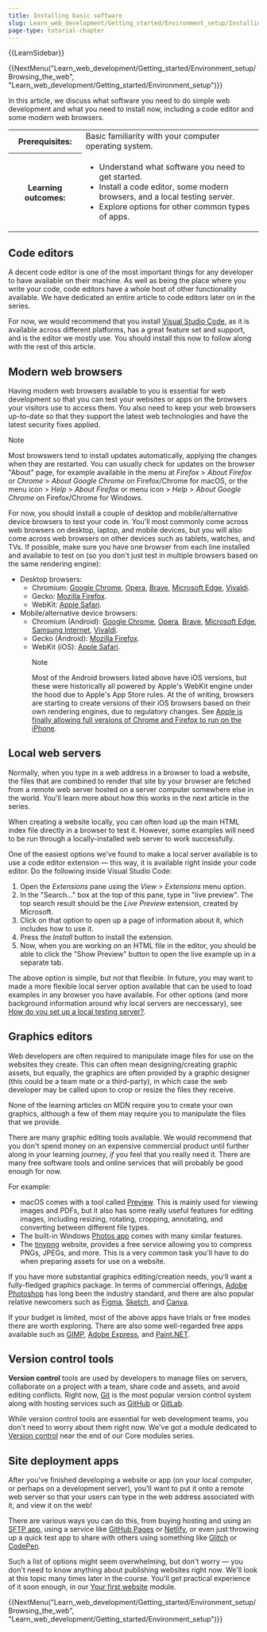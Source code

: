 ```yaml
---
title: Installing basic software
slug: Learn_web_development/Getting_started/Environment_setup/Installing_software
page-type: tutorial-chapter
---
```


{{LearnSidebar}}

{{NextMenu("Learn_web_development/Getting_started/Environment_setup/Browsing_the_web", "Learn_web_development/Getting_started/Environment_setup")}}

In this article, we discuss what software you need to do simple web development and what you need to install now, including a code editor and some modern web browsers.

<table>
  <tbody>
    <tr>
      <th scope="row">Prerequisites:</th>
      <td>
        Basic familiarity with your computer operating system.
      </td>
    </tr>
    <tr>
      <th scope="row">Learning outcomes:</th>
      <td>
        <ul>
          <li>Understand what software you need to get started.</li>
          <li>Install a code editor, some modern browsers, and a local testing server.</li>
          <li>Explore options for other common types of apps.</li>
        </ul>
      </td>
    </tr>
  </tbody>
</table>

## Code editors

A decent code editor is one of the most important things for any developer to have available on their machine. As well as being the place where you write your code, code editors have a whole host of other functionality available. We have dedicated an entire article to code editors later on in the series.

For now, we would recommend that you install [Visual Studio Code](https://code.visualstudio.com/), as it is available across different platforms, has a great feature set and support, and is the editor we mostly use. You should install this now to follow along with the rest of this article.

## Modern web browsers

Having modern web browsers available to you is essential for web development so that you can test your websites or apps on the browsers your visitors use to access them. You also need to keep your web browsers up-to-date so that they support the latest web technologies and have the latest security fixes applied.

> [!NOTE]
> Most browswers tend to install updates automatically, applying the changes when they are restarted. You can usually check for updates on the browser "About" page, for example available in the menu at _Firefox_ > _About Firefox_ or _Chrome_ > _About Google Chrome_ on Firefox/Chrome for macOS, or the menu icon > _Help_ > _About Firefox_ or menu icon > _Help_ > _About Google Chrome_ on Firefox/Chrome for Windows.

For now, you should install a couple of desktop and mobile/alternative device browsers to test your code in. You'll most commonly come across web browsers on desktop, laptop, and mobile devices, but you will also come across web browsers on other devices such as tablets, watches, and TVs. If possible, make sure you have one browser from each line installed and available to test on (so you don't just test in multiple browsers based on the same rendering engine):

- Desktop browsers:
  - Chromium: [Google Chrome](https://www.google.com/chrome/), [Opera](https://www.opera.com/browsers/opera), [Brave](https://brave.com/download/), [Microsoft Edge](https://www.microsoft.com/en-us/edge), [Vivaldi](https://vivaldi.com/).
  - Gecko: [Mozilla Firefox](https://www.mozilla.org/en-US/firefox/new/).
  - WebKit: [Apple Safari](https://www.apple.com/safari/).
- Mobile/alternative device browsers:
  - Chromium (Android): [Google Chrome](https://www.google.com/chrome/go-mobile/), [Opera](https://www.opera.com/browsers/opera), [Brave](https://brave.com/download/), [Microsoft Edge](https://www.microsoft.com/en-us/edge/mobile), [Samsung Internet](https://www.samsung.com/us/support/owners/app/samsung-internet), [Vivaldi](https://vivaldi.com/android/).
  - Gecko (Android): [Mozilla Firefox](https://www.mozilla.org/en-US/firefox/browsers/mobile/android/).
  - WebKit (iOS): [Apple Safari](https://www.apple.com/safari/).
    > [!NOTE]
    > Most of the Android browsers listed above have iOS versions, but these were historically all powered by Apple's WebKit engine under the hood due to Apple's App Store rules. At the of writing, browsers are starting to create versions of their iOS browsers based on their own rendering engines, due to regulatory changes. See [Apple is finally allowing full versions of Chrome and Firefox to run on the iPhone](https://www.theverge.com/2024/1/25/24050478/apple-ios-17-4-browser-engines-eu).

## Local web servers

Normally, when you type in a web address in a browser to load a website, the files that are combined to render that site by your browser are fetched from a remote web server hosted on a server computer somewhere else in the world. You'll learn more about how this works in the next article in the series.

When creating a website locally, you can often load up the main HTML index file directly in a browser to test it. However, some examples will need to be run through a locally-installed web server to work successfully.

One of the easiest options we've found to make a local server available is to use a code editor extension — this way, it is available right inside your code editor. Do the following inside Visual Studio Code:

1. Open the _Extensions_ pane using the _View_ > _Extensions_ menu option.
2. In the "Search..." box at the top of this pane, type in "live preview". The top search result should be the _Live Preview_ extension, created by Microsoft.
3. Click on that option to open up a page of information about it, which includes how to use it.
4. Press the _Install_ button to install the extension.
5. Now, when you are working on an HTML file in the editor, you should be able to click the "Show Preview" button to open the live example up in a separate tab.

The above option is simple, but not that flexible. In future, you may want to made a more flexible local server option available that can be used to load examples in any browser you have available. For other options (and more background information around why local servers are neccessary), see [How do you set up a local testing server?](/en-US/docs/Learn_web_development/Howto/Tools_and_setup/set_up_a_local_testing_server).

## Graphics editors

Web developers are often required to manipulate image files for use on the websites they create. This can often mean designing/creating graphic assets, but equally, the graphics are often provided by a graphic designer (this could be a team mate or a third-party), in which case the web developer may be called upon to crop or resize the files they receive.

None of the learning articles on MDN require you to create your own graphics, although a few of them may require you to manipulate the files that we provide.

There are many graphic editing tools available. We would recommend that you don't spend money on an expensive commercial product until further along in your learning journey, _if_ you feel that you really need it. There are many free software tools and online services that will probably be good enough for now.

For example:

- macOS comes with a tool called [Preview](https://support.apple.com/en-gb/guide/preview/welcome/mac). This is mainly used for viewing images and PDFs, but it also has some really useful features for editing images, including resizing, rotating, cropping, annotating, and converting between different file types.
- The built-in Windows [Photos app](https://support.microsoft.com/en-gb/windows/manage-photos-and-videos-with-microsoft-photos-app-c0c6422f-d4cb-2e3d-eb65-7069071b2f9b) comes with many similar features.
- The [tinypng](https://tinypng.com/) website, provides a free service allowing you to compress PNGs, JPEGs, and more. This is a very common task you'll have to do when preparing assets for use on a website.

If you have more substantial graphics editing/creation needs, you'll want a fully-fledged graphics package. In terms of commercial offerings, [Adobe Photoshop](https://www.adobe.com/products/photoshop.html) has long been the industry standard, and there are also popular relative newcomers such as [Figma](https://www.figma.com/), [Sketch](https://www.sketch.com/), and [Canva](https://www.canva.com).

If your budget is limited, most of the above apps have trials or free modes there are worth exploring. There are also some well-regarded free apps available such as [GIMP](https://www.gimp.org/), [Adobe Express](https://www.adobe.com/express/), and [Paint.NET](https://www.getpaint.net/).

## Version control tools

**Version control** tools are used by developers to manage files on servers, collaborate on a project with a team, share code and assets, and avoid editing conflicts. Right now, [Git](https://git-scm.com/) is the most popular version control system along with hosting services such as [GitHub](https://github.com/) or [GitLab](https://about.gitlab.com/).

While version control tools are essential for web development teams, you don't need to worry about them right now. We've got a module dedicated to [Version control](/en-US/docs/Learn_web_development/Core/Version_control) near the end of our Core modules series.

## Site deployment apps

After you've finished developing a website or app (on your local computer, or perhaps on a development server), you'll want to put it onto a remote web server so that your users can type in the web address associated with it, and view it on the web!

There are various ways you can do this, from buying hosting and using an [SFTP app](/en-US/docs/Learn_web_development/Howto/Tools_and_setup/Upload_files_to_a_web_server#sftp), using a service like [GitHub Pages](https://pages.github.com/) or [Netlify](https://www.netlify.com/), or even just throwing up a quick test app to share with others using something like [Glitch](https://glitch.com/) or [CodePen](https://codepen.io/).

Such a list of options might seem overwhelming, but don't worry — you don't need to know anything about publishing websites right now. We'll look at this topic many times later in the course. You'll get practical experience of it soon enough, in our [Your first website](/en-US/docs/Learn_web_development/Getting_started/Your_first_website) module.

{{NextMenu("Learn_web_development/Getting_started/Environment_setup/Browsing_the_web", "Learn_web_development/Getting_started/Environment_setup")}}
